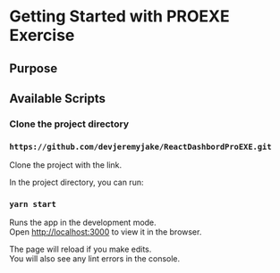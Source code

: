 # Getting Started with PROEXE Exercise

## Purpose

## Available Scripts

### Clone the project directory

### `https://github.com/devjeremyjake/ReactDashbordProEXE.git`

Clone the project with the link.

In the project directory, you can run:

### `yarn start`

Runs the app in the development mode.\
Open [http://localhost:3000](http://localhost:3000) to view it in the browser.

The page will reload if you make edits.\
You will also see any lint errors in the console.
